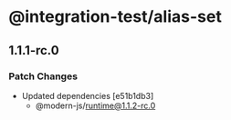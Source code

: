 # @integration-test/alias-set

## 1.1.1-rc.0
### Patch Changes

- Updated dependencies [e51b1db3]
  - @modern-js/runtime@1.1.2-rc.0
